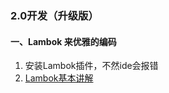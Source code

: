 ### 2.0开发（升级版）

#### 一、Lambok 来优雅的编码

1. 安装Lambok插件，不然ide会报错
2. [Lambok基本讲解](https://blog.csdn.net/motui/article/details/79012846)